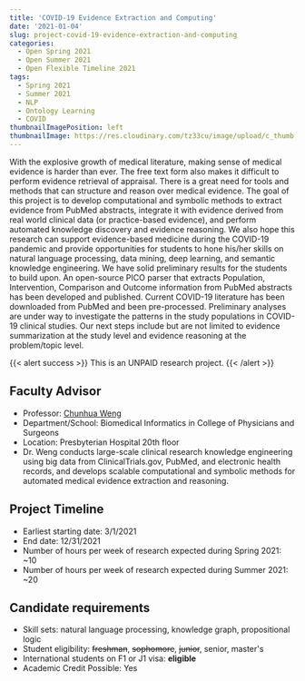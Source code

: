 ```yaml
---
title: 'COVID-19 Evidence Extraction and Computing'
date: '2021-01-04'
slug: project-covid-19-evidence-extraction-and-computing
categories:
  - Open Spring 2021
  - Open Summer 2021
  - Open Flexible Timeline 2021
tags:
  - Spring 2021
  - Summer 2021
  - NLP
  - Ontology Learning
  - COVID
thumbnailImagePosition: left
thumbnailImage: https://res.cloudinary.com/tz33cu/image/upload/c_thumb,w_200,g_face/v1579200066/DSI-scholars/jsna1.png
---
```

With the explosive growth of medical literature, making sense of medical evidence is harder than ever. The free text form also makes it difficult to perform evidence retrieval of appraisal. There is a great need for tools and methods that can structure and reason over medical evidence. The goal of this project is to develop computational and symbolic methods to extract evidence from PubMed abstracts, integrate it with evidence derived from real world clinical data (or practice-based evidence), and perform automated knowledge discovery and evidence reasoning. We also hope this research can support evidence-based medicine during the COVID-19 pandemic and provide opportunities for students to hone his/her skills on natural language processing, data mining, deep learning, and semantic knowledge engineering. We have solid preliminary results for the students to build upon. An open-source PICO parser that extracts Population, Intervention, Comparison and Outcome information from PubMed abstracts has been developed and published. Current COVID-19 literature has been downloaded from PubMed and been pre-processed. Preliminary analyses are under way to investigate the patterns in the study populations in COVID-19 clinical studies. Our next steps include but are not limited to evidence summarization at the study level and evidence reasoning at the problem/topic level. 

<!--more-->

{{< alert success >}}
This is an UNPAID research project.
{{< /alert >}}

## Faculty Advisor
+ Professor: [Chunhua Weng](http://people.dbmi.columbia.edu/~chw7007/)
+ Department/School: Biomedical Informatics in College of Physicians and Surgeons
+ Location: Presbyterian Hospital 20th floor
+ Dr. Weng conducts large-scale clinical research knowledge engineering using big data from ClinicalTrials.gov, PubMed, and electronic health records, and develops scalable computational and symbolic methods for automated medical evidence extraction and reasoning.

## Project Timeline
+ Earliest starting date: 3/1/2021
+ End date: 12/31/2021
+ Number of hours per week of research expected during Spring 2021: ~10
+ Number of hours per week of research expected during Summer 2021: ~20

## Candidate requirements
+ Skill sets: natural language processing, knowledge graph, propositional logic
+ Student eligibility: ~~freshman~~, ~~sophomore~~, ~~junior~~, senior, master's
+ International students on F1 or J1 visa: **eligible**
+ Academic Credit Possible: Yes

